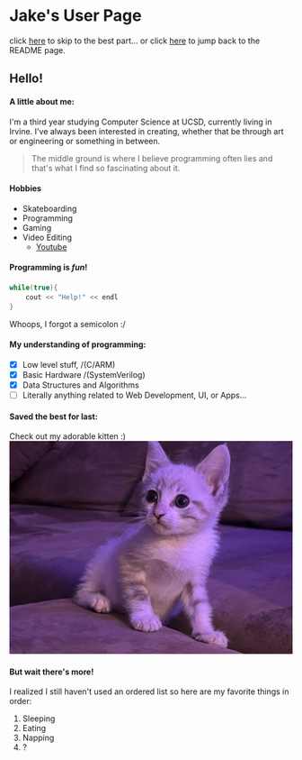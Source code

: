 # Jake's User Page

click [here](jarnke.github.io/CSE110Lab0#saved-the-best-for-last) to skip to the best part...
or click [here](./README.md) to jump back to the README page.

## Hello!
#### A little about me:

I'm a third year studying Computer Science at UCSD, currently living in Irvine.  I've always been interested in creating, whether that be through art or engineering or something in between.  

>The middle ground is where I believe programming often lies and that's what I find so fascinating about it.

#### Hobbies
- Skateboarding
- Programming
- Gaming
- Video Editing
    - [Youtube](https://www.youtube.com/channel/UCTL3tAykF16-lSBUyl4Iz-A)
  

#### Programming is *_fun_*!

```c++
while(true){
    cout << "Help!" << endl
}
```
Whoops, I forgot a semicolon :/

#### My understanding of programming:

- [x] Low level stuff, /(C/ARM)
- [X] Basic Hardware /(SystemVerilog)
- [X] Data Structures and Algorithms
- [ ] Literally anything related to Web Development, UI, or Apps...

#### Saved the best for last:

Check out my adorable kitten :)
![Kitty Cat](./kitty.jpg)


#### But wait there's more!

I realized I still haven't used an ordered list so here are my favorite things in order:

1. Sleeping
2. Eating
3. Napping
4. ?


